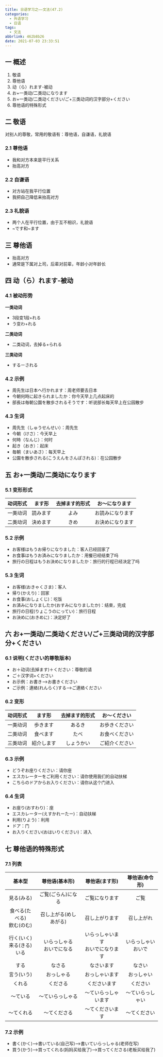 ```yaml
---
title: 日语学习之——文法(47.2)
categories:
  - 外语学习
  - 日语
tags:
  - 文法
abbrlink: 462b8b26
date: 2021-07-03 23:33:51
---
```

## 一 概述

1. 敬语
2. 尊他语
3. 动（ら）れます-被动
4. お+一类动/二类动になります
5. お+一类动/二类动ください/ご+三类动词的汉字部分+ください
6. 尊他语的特殊形式

<!--more-->

## 二 敬语

对别人的尊敬，常用的敬语有：尊他语，自谦语，礼貌语

### 2.1 尊他语

* 我和对方本来是平行关系
* 抬高对方

### 2.2 自谦语

* 对方站在我平行位置
* 我把自己降低来抬高对方

### 2.3 礼貌语

* 两个人在平行位置，由于互不相识，礼貌语
* ~です和~ます

## 三 尊他语

* 抬高对方
* 通常是下属对上司，后辈对前辈，年龄小对年龄长

## 四 动（ら）れます-被动

### 4.1 被动形势

**一类动词**

* 3段变1段+れる
* う变わ+れる

**二类动词**

* 二类动词，去掉る+られる

**三类动词**

* するーされる

### 4.2 示例

* 周先生は日本へ行かれます：周老师要去日本
* 今朝何時に起きられましたか：你今天早上几点起床的
* 部長は毎朝公園を散歩されるそうです：听说部长每天早上在公园散步

### 4.3 生词

* 周先生（しゅうせんせい）：周先生
* 今朝（けさ）：今天早上
* 何時（なんじ）：何时
* 起き（おき）：起床
* 毎朝（まいあさ）：每天早上
* 公園を散歩される(こうえんをさんぽされる)：在公园散步

## 五 お+一类动/二类动になります

### 5.1 变形形式

| 动词形式 |  ます形  | 去掉ます的形式 |  お〜になります  |
| :------: | :------: | :------------: | :--------------: |
| 一类动词 | 読みます |      よみ      | お読みになります |
| 二类动词 | 決めます |      きめ      | お決めになります |

### 5.2 示例

* お客様はもうお帰りになりました：客人已经回家了
* お食事はもうお済みになりましたか：用餐已经结束了吗
* 旅行の日程はもうお決めになりましたか：旅行的行程已经决定了吗

### 5.3 生词

* お客様(おきゃくさま)：客人
* 帰り(かえり)：回家
* お食事(おしょくじ)：吃饭
* お済みになりましたか(おすみになりましたか)：结束，完成
* 旅行の日程(りょこうのにってい)：旅行日程
* お決めに(おきめに)：决定好了

## 六 お+一类动/二类动ください/ご+三类动词的汉字部分+ください

### 6.1 说明(ください的尊敬版本)

* お＋动词(去掉ます)＋ください：尊敬的请
* ご＋汉字词+ください
* お示例：お書き——>お書きください
* ご示例：連絡(れんらく)する——>ご連絡ください

### 6.2 变形

| 动词形式 |   ます形   | 去掉ます的形式 |  お〜ください  |
| :------: | :--------: | :------------: | :------------: |
| 一类动词 |  歩きます  |     あるき     | お歩きください |
| 二类动词 |  食べます  |      たべ      | お食べください |
| 三类动词 | 紹介します |   しょうかい   | ご紹介ください |

### 6.3 示例

* どうぞお座りください：请你座
* エスカレーターをご利用ください：请你使用我们的自动扶梯
* こちらのドアからお入りください：请你从这个门进入

### 6.4 生词

* お座り(おすわり)：座
* エスカレーター(えすかれーたー)：自动扶梯
* 利用(りよう)：利用
* ドア：门
* お入りください(おはいりください)：进入

## 七 尊他语的特殊形式

### 7.1 列表

|              基本型              |        尊他语(基本形)        |            尊他语(ます形)            |     尊他语(命令形)     |
| :------------------------------: | :--------------------------: | :----------------------------------: | :--------------------: |
|            見る(みる)            |      ご覧(ごらん)になる      |            ご覧になります            |          ご覧          |
|   食べる(たべる)<br>飲む(のむ)   |    召し上がる(めしあがる)    |            召し上がります            |       召し上がれ       |
| 行く(いく)<br>来る(きる)<br>いる | いらっしゃる<br>おいでになる | いらっしゃいます<br>おいでになります | いらっしゃい<br>おいで |
|               する               |            なさる            |              なさいます              |         なさい         |
|            言う(いう)            |          おっしゃる          |            おっしゃいます            |       おっしゃい       |
|              くれる              |           くださる           |             くださいます             |        ください        |
|             〜ている             |       〜ていらっしゃる       |         〜ていらっしゃいます         |    〜ていらっしゃい    |
|            ～てくれる            |         〜てくださる         |           〜てくださいます           |      〜てください      |

### 7.2 示例

* 書く(かく)——>書いている(自己写)——>書いていらっしゃる(老师在写)
* 買う(かう)——>買ってくれる(妈妈买给我了)——>買ってくださる(老板买给我了)

